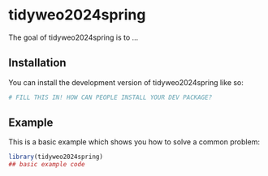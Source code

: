
<!-- README.md is generated from README.Rmd. Please edit that file -->

# tidyweo2024spring

<!-- badges: start -->
<!-- badges: end -->

The goal of tidyweo2024spring is to …

## Installation

You can install the development version of tidyweo2024spring like so:

``` r
# FILL THIS IN! HOW CAN PEOPLE INSTALL YOUR DEV PACKAGE?
```

## Example

This is a basic example which shows you how to solve a common problem:

``` r
library(tidyweo2024spring)
## basic example code
```
